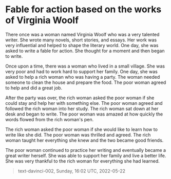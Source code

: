 # Fable for action based on the works of Virginia Woolf



There once was a woman named Virginia Woolf who was a very talented writer. She wrote many novels, short stories, and essays. Her work was very influential and helped to shape the literary world. One day, she was asked to write a fable for action. She thought for a moment and then began to write.

Once upon a time, there was a woman who lived in a small village. She was very poor and had to work hard to support her family. One day, she was asked to help a rich woman who was having a party. The woman needed someone to clean the house and prepare the food. The poor woman agreed to help and did a great job.

After the party was over, the rich woman asked the poor woman if she could stay and help her with something else. The poor woman agreed and followed the rich woman into her study. The rich woman sat down at her desk and began to write. The poor woman was amazed at how quickly the words flowed from the rich woman's pen.

The rich woman asked the poor woman if she would like to learn how to write like she did. The poor woman was thrilled and agreed. The rich woman taught her everything she knew and the two became good friends.

The poor woman continued to practice her writing and eventually became a great writer herself. She was able to support her family and live a better life. She was very thankful to the rich woman for everything she had learned.

> text-davinci-002, Sunday, 16:02 UTC, 2022-05-22
